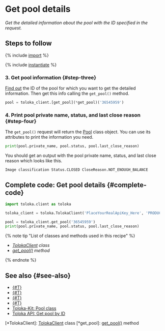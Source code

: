 # Get pool details

_Get the detailed information about the pool with the ID specified in the request._

## Steps to follow

{% include [import](../_includes/recipes/import.md) %}

{% include [instantiate](../_includes/recipes/instantiate.md) %}

### 3. Get pool information {#step-three}

[Find out](get-pools.md) the ID of the pool for which you want to get the detailed information. Then get this info calling the `get_pool()` method.

```python
pool = toloka_client.[get_pool](*get_pool)('36545959')
```

### 4. Print pool private name, status, and last close reason {#step-four}

The `get_pool()` request will return the [Pool](../reference/toloka.client.pool.Pool.md) class object. You can use its attributes to print the information you need.

```python
print(pool.private_name, pool.status, pool.last_close_reason)
```

You should get an output with the pool private name, status, and last close reason which looks like this.

```bash
Image classification Status.CLOSED CloseReason.NOT_ENOUGH_BALANCE
```

## Complete code: Get pool details {#complete-code}

```python
import toloka.client as toloka

toloka_client = toloka.TolokaClient('PlaceYourRealApiKey_Here', 'PRODUCTION')

pool = toloka_client.get_pool('36545959')
print(pool.private_name, pool.status, pool.last_close_reason)
```

{% note tip "List of classes and methods used in this recipe" %}

- _[TolokaClient](../reference/toloka.client.TolokaClient.md) class_
- _[get_pool()](../reference/toloka.client.TolokaClient.get_pool.md) method_

{% endnote %}

## See also {#see-also}

- [{#T}](../../guide/concepts/overview.md)
- [{#T}](learn-basics.md)
- [{#T}](use-cases.md)
- [{#T}](get-pools.md)
- [Toloka-Kit: Pool class](../reference/toloka.client.pool.Pool.md)
- [Toloka API: Get pool by ID](https://toloka.ai/docs/api/api-reference/#get-/pools/-id-)

[*TolokaClient]: [TolokaClient](../reference/toloka.client.TolokaClient.md) class
[*get_pool]: [get_pool()](../reference/toloka.client.TolokaClient.get_pool.md) method